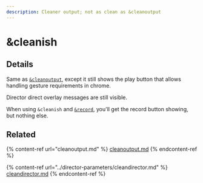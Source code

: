 ```yaml
---
description: Cleaner output; not as clean as &cleanoutput
---
```


# \&cleanish

## Details

Same as [`&cleanoutput`](cleanoutput.md), except it still shows the play button that allows handling gesture requirements in chrome.

Director direct overlay messages are still visible.

When using `&cleanish` and [`&record`](../source-parameters/and-record.md), you'll get the record button showing, but nothing else.

## Related

{% content-ref url="cleanoutput.md" %}
[cleanoutput.md](cleanoutput.md)
{% endcontent-ref %}

{% content-ref url="../director-parameters/cleandirector.md" %}
[cleandirector.md](../director-parameters/cleandirector.md)
{% endcontent-ref %}
